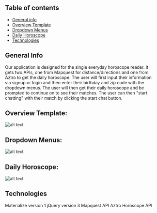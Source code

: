 ## Table of contents
* [General info](#general-info)
* [Overview Template](#overview-template)
* [Dropdown Menus](#dropdown-menus)
* [Daily Horoscope](#daily-horoscope)
* [Technologies](#technologies)



## General Info
Our application is designed for the single everyday horoscope reader. It gets two APIs, one from Mapquest for distance/directions and one from Aztro to get the daily horoscope. The user will first input their information via signup or login and then enter their birthday and zip code with the dropdown menus. The user will then get their daily horoscope and be prompted to continue on to see their matches. The user can then "start chatting" with their match by clicking the start chat button.

## Overview Template:
![alt text](https://github.com/brer4449/groupproject1/blob/master/assets/images/readme_pics/starXed.png)

## Dropdown Menus:
![alt text](https://github.com/brer4449/groupproject1/blob/master/assets/images/readme_pics/dropdown.png)

## Daily Horoscope:
![alt text](https://github.com/brer4449/groupproject1/blob/master/assets/images/readme_pics/daily.png)

## Technologies
Materialize version 1
jQuery version 3
Mapquest API
Aztro Horoscope API